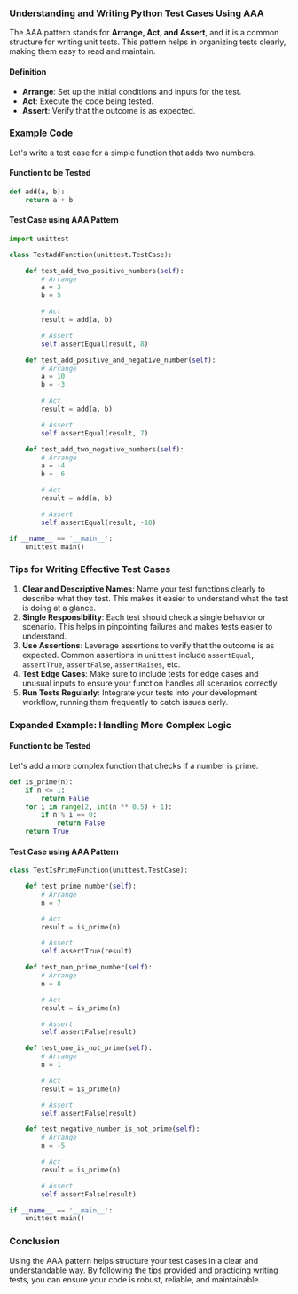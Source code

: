 ### Understanding and Writing Python Test Cases Using AAA

The AAA pattern stands for **Arrange, Act, and Assert**, and it is a common structure for writing unit tests. This pattern helps in organizing tests clearly, making them easy to read and maintain.

#### Definition
- **Arrange**: Set up the initial conditions and inputs for the test.
- **Act**: Execute the code being tested.
- **Assert**: Verify that the outcome is as expected.

### Example Code

Let's write a test case for a simple function that adds two numbers.

#### Function to be Tested
```python
def add(a, b):
    return a + b
```

#### Test Case using AAA Pattern

```python
import unittest

class TestAddFunction(unittest.TestCase):

    def test_add_two_positive_numbers(self):
        # Arrange
        a = 3
        b = 5

        # Act
        result = add(a, b)

        # Assert
        self.assertEqual(result, 8)

    def test_add_positive_and_negative_number(self):
        # Arrange
        a = 10
        b = -3

        # Act
        result = add(a, b)

        # Assert
        self.assertEqual(result, 7)

    def test_add_two_negative_numbers(self):
        # Arrange
        a = -4
        b = -6

        # Act
        result = add(a, b)

        # Assert
        self.assertEqual(result, -10)

if __name__ == '__main__':
    unittest.main()
```

### Tips for Writing Effective Test Cases

1. **Clear and Descriptive Names**: Name your test functions clearly to describe what they test. This makes it easier to understand what the test is doing at a glance.
2. **Single Responsibility**: Each test should check a single behavior or scenario. This helps in pinpointing failures and makes tests easier to understand.
3. **Use Assertions**: Leverage assertions to verify that the outcome is as expected. Common assertions in `unittest` include `assertEqual`, `assertTrue`, `assertFalse`, `assertRaises`, etc.
4. **Test Edge Cases**: Make sure to include tests for edge cases and unusual inputs to ensure your function handles all scenarios correctly.
5. **Run Tests Regularly**: Integrate your tests into your development workflow, running them frequently to catch issues early.

### Expanded Example: Handling More Complex Logic

#### Function to be Tested
Let's add a more complex function that checks if a number is prime.

```python
def is_prime(n):
    if n <= 1:
        return False
    for i in range(2, int(n ** 0.5) + 1):
        if n % i == 0:
            return False
    return True
```

#### Test Case using AAA Pattern

```python
class TestIsPrimeFunction(unittest.TestCase):

    def test_prime_number(self):
        # Arrange
        n = 7

        # Act
        result = is_prime(n)

        # Assert
        self.assertTrue(result)

    def test_non_prime_number(self):
        # Arrange
        n = 8

        # Act
        result = is_prime(n)

        # Assert
        self.assertFalse(result)

    def test_one_is_not_prime(self):
        # Arrange
        n = 1

        # Act
        result = is_prime(n)

        # Assert
        self.assertFalse(result)

    def test_negative_number_is_not_prime(self):
        # Arrange
        n = -5

        # Act
        result = is_prime(n)

        # Assert
        self.assertFalse(result)

if __name__ == '__main__':
    unittest.main()
```

### Conclusion

Using the AAA pattern helps structure your test cases in a clear and understandable way. By following the tips provided and practicing writing tests, you can ensure your code is robust, reliable, and maintainable.
